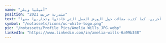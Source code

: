```yaml
---
name: "أميليا ويلز"
position: "متدربة خريف 2021"
text: "لأميليا في برنامج التدريب الصناعي المشترك، قامت بإنشاء وتيسير ورش عمل افتراضية نظمتها مجتمعات متماسكة بالإضافة إلى تلك التي قام بها متدربين آخرين. كما كتبت مقالات حول الورش العمل التي قادتها وتجاربها معها."
symbol: "/notassets/icons/uc-white-logo.png"
pic: "/notassets/Profile Pics/Amelia Wills_JPG.webp"
linkedIn: "https://www.linkedin.com/in/amelia-wills-6a99b348"
---
```

